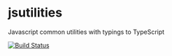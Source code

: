 # jsutilities
Javascript common utilities with typings to TypeScript

[![Build Status](https://travis-ci.org/jcde/jsutilities.svg?branch=master)](https://travis-ci.org/jcde/jsutilities)
